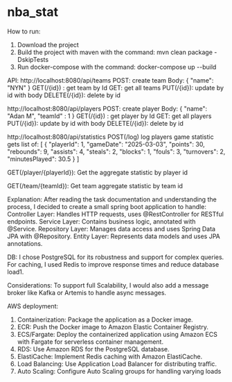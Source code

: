 # nba_stat

How to run:
1. Download the project
2. Build the project with maven with the command:  mvn clean package -DskipTests
3. Run docker-compose with the command:  docker-compose up --build

API:
http://localhost:8080/api/teams
POST: create team
  Body: {
            "name": "NYN"
        }
GET(/{id}) : get team by Id
GET: get all teams
PUT(/{id}): update by id with body
DELETE(/{id}): delete by id

http://localhost:8080/api/players
POST: create player
  Body: {
        "name": "Adan M",
        "teamId" : 1
        }
GET(/{id}) : get player by Id
GET: get all players
PUT(/{id}): update by id with body
DELETE(/{id}): delete by id

http://localhost:8080/api/statistics
POST(/log) log players game statistic
gets list of: 
    [
        {
        "playerId": 1,
        "gameDate": "2025-03-03",
        "points": 30,
        "rebounds": 9,
        "assists": 4,
        "steals": 2,
        "blocks": 1,
        "fouls": 3,
        "turnovers": 2,
        "minutesPlayed": 30.5
        }
    ]

GET(/player/{playerId}): Get the aggregate statistic by player id

GET(/team/{teamId}): Get team aggregate statistic by team id


Explanation:
After reading the task documentation and understanding the process, I decided to create a small spring boot application to handle:
Controller Layer: Handles HTTP requests, uses @RestController for RESTful endpoints.
Service Layer: Contains business logic, annotated with @Service.
Repository Layer: Manages data access and uses Spring Data JPA with @Repository.
Entity Layer: Represents data models and uses JPA annotations.

DB:
I chose PostgreSQL for its robustness and support for complex queries. For caching, I used Redis to improve response times and reduce database load1.

Considerations:
To support full Scalability, I would also add a message broker like Kafka or Artemis to handle async messages.


AWS deployment:
1. Containerization: Package the application as a Docker image.
2. ECR: Push the Docker image to Amazon Elastic Container Registry.
3. ECS/Fargate: Deploy the containerized application using Amazon ECS with Fargate for serverless container management.
4. RDS: Use Amazon RDS for the PostgreSQL database.
5. ElastiCache: Implement Redis caching with Amazon ElastiCache.
6. Load Balancing: Use Application Load Balancer for distributing traffic.
7. Auto Scaling: Configure Auto Scaling groups for handling varying loads
